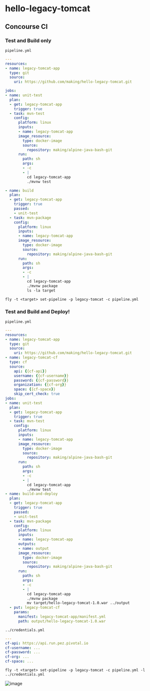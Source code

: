 # hello-legacy-tomcat

## Concourse CI

### Test and Build only

`pipeline.yml`

``` yml
---
resources:
- name: legacy-tomcat-app
  type: git
  source:
    uri: https://github.com/making/hello-legacy-tomcat.git

jobs:
- name: unit-test
  plan:
  - get: legacy-tomcat-app
    trigger: true
  - task: mvn-test
    config:
      platform: linux
      inputs:
      - name: legacy-tomcat-app
      image_resource:
        type: docker-image
        source:
          repository: making/alpine-java-bash-git
      run:
        path: sh
        args:
        - -c
        - |
          cd legacy-tomcat-app
          ./mvnw test

- name: build
  plan:
  - get: legacy-tomcat-app
    trigger: true
    passed:
    - unit-test
  - task: mvn-package
    config:
      platform: linux
      inputs:
      - name: legacy-tomcat-app
      image_resource:
        type: docker-image
        source:
          repository: making/alpine-java-bash-git
      run:
        path: sh
        args:
        - -c
        - |
          cd legacy-tomcat-app
          ./mvnw package
          ls -la target
```


`fly -t <target> set-pipeline -p legacy-tomcat -c pipeline.yml `

### Test and Build and Deploy!

`pipeline.yml`

``` yaml
---
resources:
- name: legacy-tomcat-app
  type: git
  source:
    uri: https://github.com/making/hello-legacy-tomcat.git
- name: legacy-tomcat-cf
  type: cf
  source:
    api: {{cf-api}}
    username: {{cf-username}}
    password: {{cf-password}}
    organization: {{cf-org}}
    space: {{cf-space}}
    skip_cert_check: true
jobs:
- name: unit-test
  plan:
  - get: legacy-tomcat-app
    trigger: true
  - task: mvn-test
    config:
      platform: linux
      inputs:
      - name: legacy-tomcat-app
      image_resource:
        type: docker-image
        source:
          repository: making/alpine-java-bash-git
      run:
        path: sh
        args:
        - -c
        - |
          cd legacy-tomcat-app
          ./mvnw test
- name: build-and-deploy
  plan:
  - get: legacy-tomcat-app
    trigger: true
    passed:
    - unit-test
  - task: mvn-package
    config:
      platform: linux
      inputs:
      - name: legacy-tomcat-app
      outputs:
      - name: output
      image_resource:
        type: docker-image
        source:
          repository: making/alpine-java-bash-git
      run:
        path: sh
        args:
        - -c
        - |
          cd legacy-tomcat-app
          ./mvnw package
          mv target/hello-legacy-tomcat-1.0.war ../output
  - put: legacy-tomcat-cf
    params:
      manifest: legacy-tomcat-app/manifest.yml
      path: output/hello-legacy-tomcat-1.0.war
```

`../credentials.yml`

``` yaml
---
cf-api: https://api.run.pez.pivotal.io
cf-username: ...
cf-password: ...
cf-org: ...
cf-space: ...
```


`fly -t <target> set-pipeline -p legacy-tomcat -c pipeline.yml -l ../credentials.yml`


![image](https://cloud.githubusercontent.com/assets/106908/19902028/90f902f2-a0ac-11e6-9b4b-f747e2553755.png)
